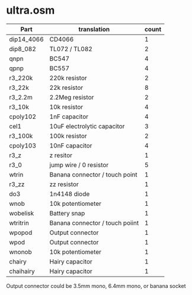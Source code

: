 ultra.osm
==========
| **Part** | **translation** | **count** |
|----------|-----------|-----------|
|dip14_4066|CD4066 |1| 
|dip8_082|TL072 / TL082 |2| 
|qnpn|BC547 |4| 
|qpnp|BC557 |4| 
|r3_220k|220k resistor |2| 
|r3_22k|22k resistor |8| 
|r3_2.2m|2.2Meg resistor |2| 
|r3_10k|10k resistor |4| 
|cpoly102|1nF capacitor |4| 
|cel1|10uF electrolytic capacitor |3| 
|r3_100k|100k resistor |2| 
|cpoly103|10nF capacitor |4| 
|r3_z|z resitor |1| 
|r3_0|jump wire / 0 resistor |5| 
|wtrin|Banana connector / touch point|1| 
|r3_zz|zz resistor |1| 
|do3|1n4148 diode|1| 
|wnob|10k potentiometer |1| 
|wobelisk|Battery snap |1| 
|wtritrin|Banana connector / touch poiint |1| 
|wpopod|Output connector |1| 
|wpod|Output connector |1| 
|wnonob|10k potentiometer |1| 
|chairy|Hairy capacitor |1| 
|chaihairy|Hairy capacitor |1| 

Output connector could be 3.5mm mono, 6.4mm mono, or banana socket
